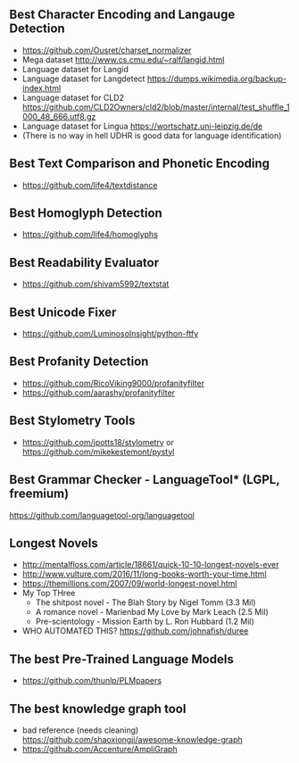 ## Best Character Encoding and Langauge Detection
- https://github.com/Ousret/charset_normalizer
- Mega dataset http://www.cs.cmu.edu/~ralf/langid.html
- Language dataset for Langid 
- Language dataset for Langdetect https://dumps.wikimedia.org/backup-index.html
- Language dataset for CLD2 https://github.com/CLD2Owners/cld2/blob/master/internal/test_shuffle_1000_48_666.utf8.gz
- Language dataset for Lingua https://wortschatz.uni-leipzig.de/de
- (There is no way in hell UDHR is good data for language identification)

## Best Text Comparison and Phonetic Encoding
- https://github.com/life4/textdistance

## Best Homoglyph Detection
- https://github.com/life4/homoglyphs

## Best Readability Evaluator
- https://github.com/shivam5992/textstat

## Best Unicode Fixer
- https://github.com/LuminosoInsight/python-ftfy

## Best Profanity Detection
- https://github.com/RicoViking9000/profanityfilter
- https://github.com/aarashy/profanityfilter

## Best Stylometry Tools
- https://github.com/jpotts18/stylometry or https://github.com/mikekestemont/pystyl

## Best Grammar Checker - LanguageTool* (LGPL, freemium)
https://github.com/languagetool-org/languagetool

## Longest Novels
- http://mentalfloss.com/article/18661/quick-10-10-longest-novels-ever
- http://www.vulture.com/2016/11/long-books-worth-your-time.html
- https://themillions.com/2007/09/world-longest-novel.html
- My Top THree
  - The shitpost novel - The Blah Story by Nigel Tomm (3.3 Mil)
  - A romance novel - Marienbad My Love by Mark Leach (2.5 Mil)
  - Pre-scientology - Mission Earth by L. Ron Hubbard (1.2 Mil)
- WHO AUTOMATED THIS? https://github.com/johnafish/duree

## The best Pre-Trained Language Models
- https://github.com/thunlp/PLMpapers

## The best knowledge graph tool
- bad reference (needs cleaning) https://github.com/shaoxiongji/awesome-knowledge-graph
- https://github.com/Accenture/AmpliGraph
